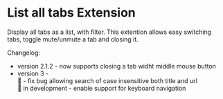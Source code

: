 # List all tabs Extension
Display all tabs as a list, with filter.
This extention allows easy switching tabs, toggle mute/unmute a tab and closing it.

Changelog:
* version 2.1.2 - now supports closing a tab widht middle mouse button
* version 3 - <br/>
        :bug: - fix bug allowing search of case insensitive both title and url    
        :construction: in development - enable support for keyboard navigation  
